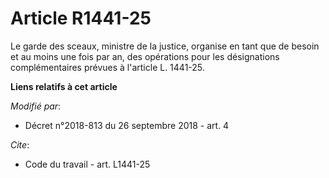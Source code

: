 # Article R1441-25

Le garde des sceaux, ministre de la justice, organise en tant que de besoin et au moins une fois par an, des opérations pour
les désignations complémentaires prévues à l'article L. 1441-25.

**Liens relatifs à cet article**

_Modifié par_:

  - Décret n°2018-813 du 26 septembre 2018 - art. 4

_Cite_:

  - Code du travail - art. L1441-25
